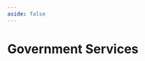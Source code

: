 ```yaml
---
aside: false
---
```


<script setup lang="ts">
import ServiceOverview from '../components/ServiceOverview.vue';
</script>

# Government Services

<ServiceOverview />
